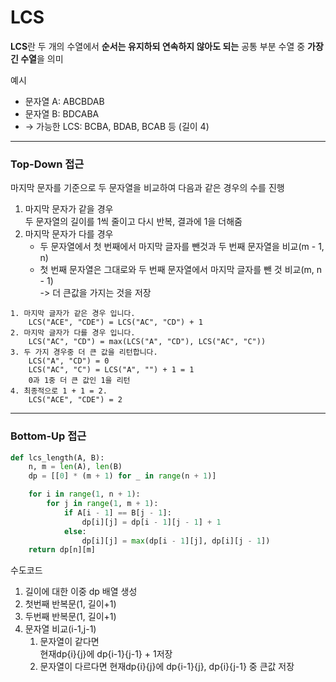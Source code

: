 # LCS

**LCS**란 두 개의 수열에서 **순서는 유지하되 연속하지 않아도 되는** 공통 부분 수열 중 **가장 긴 수열**을 의미

예시
- 문자열 A: ABCBDAB
- 문자열 B: BDCABA
- → 가능한 LCS: BCBA, BDAB, BCAB 등 (길이 4)

---

### Top-Down 접근

마지막 문자를 기준으로 두 문자열을 비교하여 다음과 같은 경우의 수를 진행
1. 마지막 문자가 같을 경우  
	두 문자열의 길이를 1씩 줄이고 다시 반복, 결과에 1을 더해줌
2. 마지막 문자가 다를 경우  
	- 두 문자열에서 첫 번째에서 마지막 글자를 뺀것과 두 번째 문자열을 비교(m - 1, n)
	- 첫 번째 문자열은 그대로와 두 번째 문자열에서 마지막 글자를 뺀 것 비교(m, n - 1)  
	-> 더 큰값을 가지는 것을 저장

```
1. 마지막 글자가 같은 경우 입니다.
    LCS("ACE", "CDE") = LCS("AC", "CD") + 1
2. 마지막 글자가 다를 경우 입니다.
    LCS("AC", "CD") = max(LCS("A", "CD"), LCS("AC", "C"))
3. 두 가지 경우중 더 큰 값을 리턴합니다.
    LCS("A", "CD") = 0
    LCS("AC", "C") = LCS("A", "") + 1 = 1
    0과 1중 더 큰 값인 1을 리턴
4. 최종적으로 1 + 1 = 2.
    LCS("ACE", "CDE") = 2
```


---

###  Bottom-Up 접근

```python
def lcs_length(A, B):
    n, m = len(A), len(B)
    dp = [[0] * (m + 1) for _ in range(n + 1)]

    for i in range(1, n + 1):
        for j in range(1, m + 1):
            if A[i - 1] == B[j - 1]:
                dp[i][j] = dp[i - 1][j - 1] + 1
            else:
                dp[i][j] = max(dp[i - 1][j], dp[i][j - 1])
    return dp[n][m]
```

수도코드
1. 길이에 대한 이중 dp 배열 생성
2. 첫번째 반복문(1, 길이+1)
3. 두번째 반복문(1, 길이+1)
4. 문자열 비교(i-1,j-1) 
	1. 문자열이 같다면  
			현재dp{i}{j}에 dp{i-1}{j-1} + 1저장
	2. 문자열이 다르다면
			현재dp{i}{j}에 dp{i-1}{j}, dp{i}{j-1} 중 큰값 저장